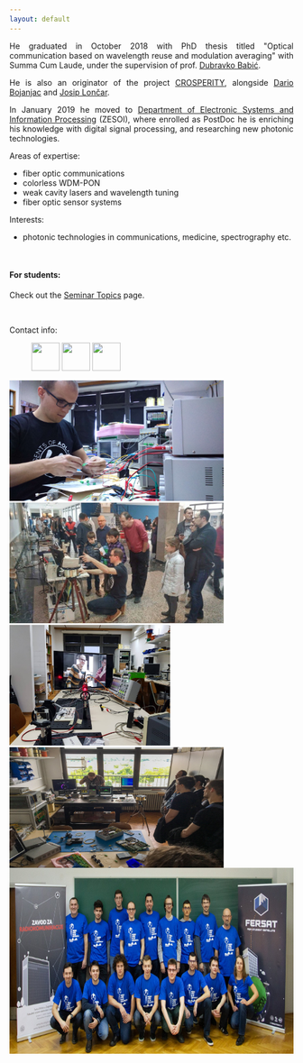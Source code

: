```yaml
---
layout: default
---
```



<p style="text-align:justify"></p>

<p style="text-align:justify">He graduated in October 2018 with PhD thesis titled "Optical communication based on wavelength reuse and modulation averaging" with Summa Cum Laude, under the supervision of prof. <a href="https://aolab.fer.hr/aolab/people/dubravko_babic" target="_blank">Dubravko Babić</a>.</p>

<p style="text-align:justify">He is also an originator of the project <a href="https://www.fer.unizg.hr/zrk/FERSAT/pocetak" target="_blank">CROSPERITY</a>, alongside <a href="https://www.fer.unizg.hr/zrk/djelatnici/dario_bojanjac" target="_blank">Dario Bojanjac</a> and <a href="https://www.fer.unizg.hr/zrk/djelatnici/josip_loncar">Josip Lončar</a>.</p>

<p style="text-align:justify">In January 2019 he moved to&nbsp;<a href="https://www.fer.unizg.hr/zesoi" target="_blank">Department of Electronic Systems and Information Processing</a>&nbsp;(ZESOI), where enrolled as PostDoc he is enriching his knowledge with digital signal processing, and researching new photonic technologies.</p>

<p>Areas of expertise:</p>

<ul>
	<li>fiber optic communications</li>
	<li>colorless WDM-PON</li>
	<li>weak cavity lasers and wavelength tuning</li>
	<li>fiber optic sensor systems</li>
</ul>

<p>Interests:</p>

<ul>
	<li>photonic technologies in communications, medicine, spectrography etc.</li>
</ul>

<p>&nbsp;</p>

<h4><b>For students:</b></h4>

<p>Check out the <a href="http://aolab.fer.hr/aolab/teaching/seminar_topics">Seminar Topics</a> page.</p>

<p>&nbsp;</p>

<p>Contact info:</p>

<!-- <ul>
	<li>email: <a href="javascript:cms_mail('marko.sprem','fer.hr','','')">marko.sprem@fer.hr</a></li>
</ul> -->

<p>&nbsp; &nbsp; &nbsp; &nbsp; &nbsp;&nbsp;<a href="https://www.linkedin.com/in/marko-sprem-63247783" target="_blank"><img alt="" height="50" src="https://www.fer.unizg.hr/_pub/themes_static/fer2016/default/img/linkedin-icon2.png" width="50" /></a>&nbsp;<a href="https://scholar.google.hr/citations?user=M1ooVmQAAAAJ" target="_blank"><img alt="" height="50" src="https://www.fer.unizg.hr/_pub/themes_static/fer2016/default/img/gscholar-icon.png" width="50" /></a>&nbsp;<a href="https://www.researchgate.net/profile/Marko_Sprem2" target="_blank"><img alt="" height="50" src="https://www.fer.unizg.hr/_pub/themes_static/fer2016/default/img/researchgate-icon.png" width="50" /></a></p>
</div>
</html>

<p><img alt="" height="214" src="/imgs/sl_1.jpg" width="380" /><img alt="" height="214" src="/imgs/sl_2.jpg" width="380" />
<img alt="" height="214" src="/imgs/sl_3.jpg" width="285" /><img alt="" height="214" src="/imgs/sl_4.jpg" style="float:left" width="380" />
	<img alt="" height="330" src="/imgs/sl_5.jpg" width="760" /></p>